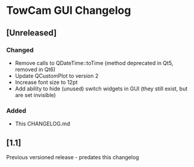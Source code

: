 # TowCam GUI Changelog

## [Unreleased]

### Changed
- Remove calls to QDateTime::toTime (method deprecated in Qt5, removed in Qt6)
- Update QCustomPlot to version 2
- Increase font size to 12pt
- Add ability to hide (unused) switch widgets in GUI (they still exist, but are set invisible)

### Added
- This CHANGELOG.md

## [1.1]
Previous versioned release - predates this changelog
	
